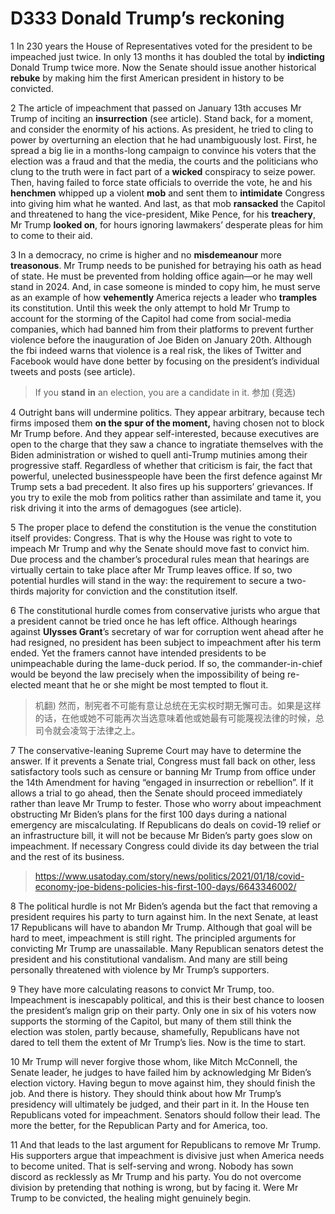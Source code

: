 # D333 Donald Trump’s reckoning
1 In 230 years the House of Representatives voted for the president to be impeached just twice. In only 13 months it has doubled the total by **indicting** Donald Trump twice more. Now the Senate should issue another historical **rebuke** by making him the first American president in history to be convicted.

2 The article of impeachment that passed on January 13th accuses Mr Trump of inciting an **insurrection** (see article). Stand back, for a moment, and consider the enormity of his actions. As president, he tried to cling to power by overturning an election that he had unambiguously lost. First, he spread a big lie in a months-long campaign to convince his voters that the election was a fraud and that the media, the courts and the politicians who clung to the truth were in fact part of a **wicked** conspiracy to seize power. Then, having failed to force state officials to override the vote, he and his **henchmen** whipped up a violent **mob** and sent them to **intimidate** Congress into giving him what he wanted. And last, as that mob **ransacked** the Capitol and threatened to hang the vice-president, Mike Pence, for his **treachery**, Mr Trump **looked on**, for hours ignoring lawmakers’ desperate pleas for him to come to their aid.

3 In a democracy, no crime is higher and no **misdemeanour** more **treasonous**. Mr Trump needs to be punished for betraying his oath as head of state. He must be prevented from holding office again—or he may well stand in 2024. And, in case someone is minded to copy him, he must serve as an example of how **vehemently** America rejects a leader who **tramples** its constitution.
Until this week the only attempt to hold Mr Trump to account for the storming of the Capitol had come from social-media companies, which had banned him from their platforms to prevent further violence before the inauguration of Joe Biden on January 20th. Although the fbi indeed warns that violence is a real risk, the likes of Twitter and Facebook would have done better by focusing on the president’s individual tweets and posts (see article).

> If you **stand** **in** an election, you are a candidate in it. 参加 (竞选)
>

4 Outright bans will undermine politics. They appear arbitrary, because tech firms imposed them **on the spur of the moment,** having chosen not to block Mr Trump before. And they appear self-interested, because executives are open to the charge that they saw a chance to ingratiate themselves with the Biden administration or wished to quell anti-Trump mutinies among their progressive staff. Regardless of whether that criticism is fair, the fact that powerful, unelected businesspeople have been the first defence against Mr Trump sets a bad precedent. It also fires up his supporters’ grievances. If you try to exile the mob from politics rather than assimilate and tame it, you risk driving it into the arms of demagogues (see article).

5 The proper place to defend the constitution is the venue the constitution itself provides: Congress. That is why the House was right to vote to impeach Mr Trump and why the Senate should move fast to convict him. Due process and the chamber’s procedural rules mean that hearings are virtually certain to take place after Mr Trump leaves office. If so, two potential hurdles will stand in the way: the requirement to secure a two-thirds majority for conviction and the constitution itself.

6 The constitutional hurdle comes from conservative jurists who argue that a president cannot be tried once he has left office. Although hearings against **Ulysses Grant**’s secretary of war for corruption went ahead after he had resigned, no president has been subject to impeachment after his term ended. Yet the framers cannot have intended presidents to be unimpeachable during the lame-duck period. If so, the commander-in-chief would be beyond the law precisely when the impossibility of being re-elected meant that he or she might be most tempted to flout it.

> 机翻) 然而，制宪者不可能有意让总统在无实权时期无懈可击。如果是这样的话，在他或她不可能再次当选意味着他或她最有可能蔑视法律的时候，总司令就会凌驾于法律之上。
>

7 The conservative-leaning Supreme Court may have to determine the answer. If it prevents a Senate trial, Congress must fall back on other, less satisfactory tools such as censure or banning Mr Trump from office under the 14th Amendment for having “engaged in insurrection or rebellion”. If it allows a trial to go ahead, then the Senate should proceed immediately rather than leave Mr Trump to fester. Those who worry about impeachment obstructing Mr Biden’s plans for the first 100 days during a national emergency are miscalculating. If Republicans do deals on covid-19 relief or an infrastructure bill, it will not be because Mr Biden’s party goes slow on impeachment. If necessary Congress could divide its day between the trial and the rest of its business.

> https://www.usatoday.com/story/news/politics/2021/01/18/covid-economy-joe-bidens-policies-his-first-100-days/6643346002/
>

8 The political hurdle is not Mr Biden’s agenda but the fact that removing a president requires his party to turn against him. In the next Senate, at least 17 Republicans will have to abandon Mr Trump. Although that goal will be hard to meet, impeachment is still right. The principled arguments for convicting Mr Trump are unassailable. Many Republican senators detest the president and his constitutional vandalism. And many are still being personally threatened with violence by Mr Trump’s supporters.

9 They have more calculating reasons to convict Mr Trump, too. Impeachment is inescapably political, and this is their best chance to loosen the president’s malign grip on their party. Only one in six of his voters now supports the storming of the Capitol, but many of them still think the election was stolen, partly because, shamefully, Republicans have not dared to tell them the extent of Mr Trump’s lies. Now is the time to start.

10 Mr Trump will never forgive those whom, like Mitch McConnell, the Senate leader, he judges to have failed him by acknowledging Mr Biden’s election victory. Having begun to move against him, they should finish the job. And there is history. They should think about how Mr Trump’s presidency will ultimately be judged, and their part in it. In the House ten Republicans voted for impeachment. Senators should follow their lead. The more the better, for the Republican Party and for America, too.

11 And that leads to the last argument for Republicans to remove Mr Trump. His supporters argue that impeachment is divisive just when America needs to become united. That is self-serving and wrong. Nobody has sown discord as recklessly as Mr Trump and his party. You do not overcome division by pretending that nothing is wrong, but by facing it. Were Mr Trump to be convicted, the healing might genuinely begin.

